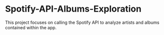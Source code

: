 # Spotify-API-Albums-Exploration
This project focuses on calling the Spotify API to analyze artists and albums contained within the app. 
